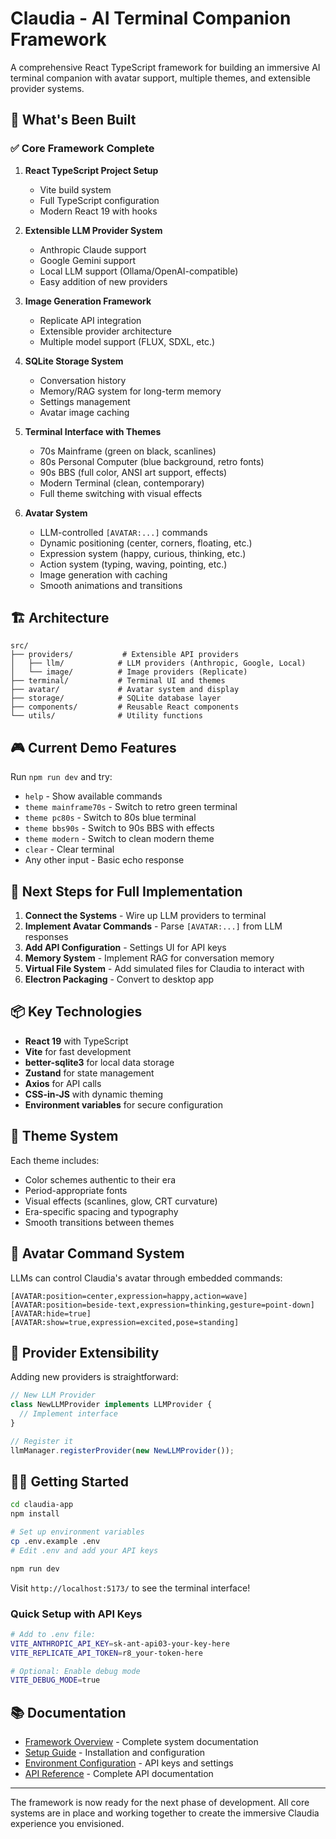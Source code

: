 # Claudia - AI Terminal Companion Framework

A comprehensive React TypeScript framework for building an immersive AI terminal companion with avatar support, multiple themes, and extensible provider systems.

## 🚀 What's Been Built

### ✅ Core Framework Complete

1. **React TypeScript Project Setup**
   - Vite build system
   - Full TypeScript configuration
   - Modern React 19 with hooks

2. **Extensible LLM Provider System**
   - Anthropic Claude support
   - Google Gemini support  
   - Local LLM support (Ollama/OpenAI-compatible)
   - Easy addition of new providers

3. **Image Generation Framework**
   - Replicate API integration
   - Extensible provider architecture
   - Multiple model support (FLUX, SDXL, etc.)

4. **SQLite Storage System**
   - Conversation history
   - Memory/RAG system for long-term memory
   - Settings management
   - Avatar image caching

5. **Terminal Interface with Themes**
   - 70s Mainframe (green on black, scanlines)
   - 80s Personal Computer (blue background, retro fonts)
   - 90s BBS (full color, ANSI art support, effects)
   - Modern Terminal (clean, contemporary)
   - Full theme switching with visual effects

6. **Avatar System**
   - LLM-controlled `[AVATAR:...]` commands
   - Dynamic positioning (center, corners, floating, etc.)
   - Expression system (happy, curious, thinking, etc.)
   - Action system (typing, waving, pointing, etc.)
   - Image generation with caching
   - Smooth animations and transitions

## 🏗️ Architecture

```
src/
├── providers/           # Extensible API providers
│   ├── llm/            # LLM providers (Anthropic, Google, Local)
│   └── image/          # Image providers (Replicate)
├── terminal/           # Terminal UI and themes
├── avatar/             # Avatar system and display
├── storage/            # SQLite database layer
├── components/         # Reusable React components
└── utils/              # Utility functions
```

## 🎮 Current Demo Features

Run `npm run dev` and try:

- `help` - Show available commands
- `theme mainframe70s` - Switch to retro green terminal
- `theme pc80s` - Switch to 80s blue terminal  
- `theme bbs90s` - Switch to 90s BBS with effects
- `theme modern` - Switch to clean modern theme
- `clear` - Clear terminal
- Any other input - Basic echo response

## 🔧 Next Steps for Full Implementation

1. **Connect the Systems** - Wire up LLM providers to terminal
2. **Implement Avatar Commands** - Parse `[AVATAR:...]` from LLM responses
3. **Add API Configuration** - Settings UI for API keys
4. **Memory System** - Implement RAG for conversation memory
5. **Virtual File System** - Add simulated files for Claudia to interact with
6. **Electron Packaging** - Convert to desktop app

## 📦 Key Technologies

- **React 19** with TypeScript
- **Vite** for fast development
- **better-sqlite3** for local data storage
- **Zustand** for state management
- **Axios** for API calls
- **CSS-in-JS** with dynamic theming
- **Environment variables** for secure configuration

## 🎨 Theme System

Each theme includes:
- Color schemes authentic to their era
- Period-appropriate fonts
- Visual effects (scanlines, glow, CRT curvature)
- Era-specific spacing and typography
- Smooth transitions between themes

## 🤖 Avatar Command System

LLMs can control Claudia's avatar through embedded commands:

```
[AVATAR:position=center,expression=happy,action=wave]
[AVATAR:position=beside-text,expression=thinking,gesture=point-down]
[AVATAR:hide=true]
[AVATAR:show=true,expression=excited,pose=standing]
```

## 🔄 Provider Extensibility

Adding new providers is straightforward:

```typescript
// New LLM Provider
class NewLLMProvider implements LLMProvider {
  // Implement interface
}

// Register it
llmManager.registerProvider(new NewLLMProvider());
```

## 🏃‍♂️ Getting Started

```bash
cd claudia-app
npm install

# Set up environment variables
cp .env.example .env
# Edit .env and add your API keys

npm run dev
```

Visit `http://localhost:5173/` to see the terminal interface!

### Quick Setup with API Keys

```bash
# Add to .env file:
VITE_ANTHROPIC_API_KEY=sk-ant-api03-your-key-here
VITE_REPLICATE_API_TOKEN=r8_your-token-here

# Optional: Enable debug mode
VITE_DEBUG_MODE=true
```

## 📚 Documentation

- [Framework Overview](docs/README.md) - Complete system documentation
- [Setup Guide](docs/SETUP.md) - Installation and configuration
- [Environment Configuration](docs/ENVIRONMENT.md) - API keys and settings
- [API Reference](docs/API_REFERENCE.md) - Complete API documentation

---

The framework is now ready for the next phase of development. All core systems are in place and working together to create the immersive Claudia experience you envisioned.